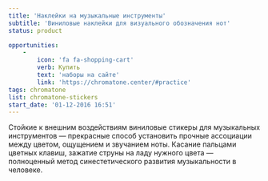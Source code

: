 ```yaml
---
title: 'Наклейки на музыкальные инструменты'
subtitle: 'Виниловые наклейки для визуального обозначения нот'
status: product

opportunities:
    -
        icon: 'fa fa-shopping-cart'
        verb: Купить
        text: 'наборы на сайте'
        link: 'https://chromatone.center/#practice'
tags: chromatone
list: chromatone-stickers
start_date: '01-12-2016 16:51'
---
```


Стойкие к внешним воздействиям виниловые стикеры для музыкальных инструментов — прекрасные способ установить прочные ассоциации между цветом, ощущением и звучанием ноты. Касание пальцами цветных клавиш, зажатие струны на ладу нужного цвета — полноценный метод синестетического развития музыкальности в человеке.